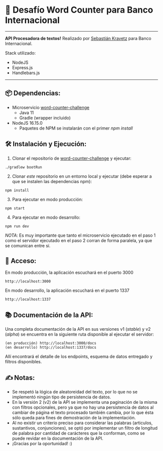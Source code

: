 # 🚀 Desafío Word Counter para Banco Internacional

---

**API Procesadora de textos!**
Realizado por [Sebastián Kravetz](mailto:sebastiankravetz@icloud.com) para Banco Internacional.

Stack utilizado:

- NodeJS
- Express.js
- Handlebars.js

---

## 📦 Dependencias:

- Microservicio [word-counter-challenge](https://github.com/bi-lriveros/word-counter-challenge/)
  - Java 11
  - Gradle (wrapper incluido)
- NodeJS 16.15.0
  - Paquetes de NPM se instalarán con el primer _npm install_

## 🛠 Instalación y Ejecución:

1. Clonar el repositorio de [word-counter-challenge](https://github.com/bi-lriveros/word-counter-challenge/) y ejecutar:

```
./gradlew bootRun
```

2. Clonar _este_ repositorio en un entorno local y ejecutar (debe esperar a que se instalen las dependencias npm):

```
npm install
```

3. Para ejecutar en modo producción:

```
npm start
```

4. Para ejecutar en modo desarrollo:

```
npm run dev
```

_NOTA_: Es muy importante que tanto el microservicio ejecutado en el paso 1 como el servidor ejecutado en el paso 2 corran de forma paralela, ya que se comunican entre sí.

## 🔐 Acceso:

En modo producción, la aplicación escuchará en el puerto 3000

```
http://localhost:3000
```

En modo desarrollo, la aplicación escuchará en el puerto 1337

```
http://localhost:1337
```

## 📚 Documentación de la API:

Una completa documentación de la API en sus versiones v1 (_stable_) y v2 (_alpha_) se encuentra en la siguiente ruta disponible al ejecutar el servidor:

```
(en producción) http://localhost:3000/docs
(en desarrollo) http://localhost:1337/docs
```

Allí encontrará el detalle de los endpoints, esquema de datos entregado y filtros disponibles.

## ✍️ Notas:

- Se respetó la lógica de aleatoreidad del texto, por lo que no se implementó ningún tipo de persistencia de datos.
- En la versión 2 (v2) de la API se implementa una paginación de la misma con filtros opcionales, pero ya que no hay una persistencia de datos al cambiar de página el texto procesado también cambia, por lo que ésta sólo queda para fines de demostración de la implementación.
- Al no existir un criterio preciso para considerar las palabras (articulos, sustantivos, conjunciones), se optó por implementar un filtro de longitud de palabra por cantidad de carácteres que la conforman, como se puede revidar en la documentación de la API.
- ¡Gracias por la oportunidad! :)
